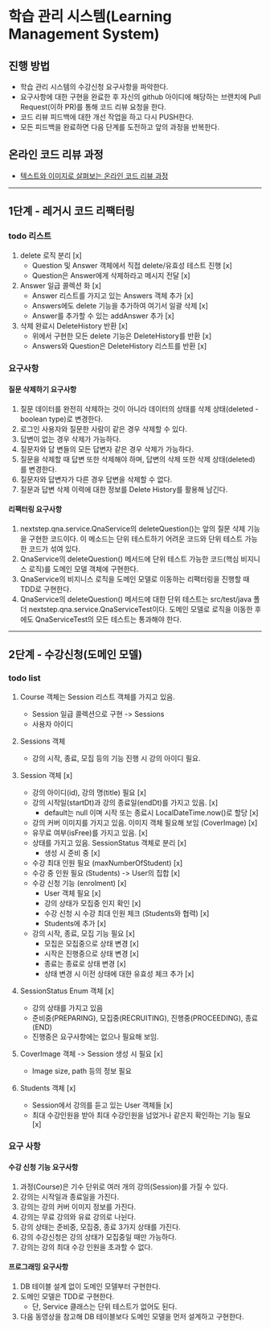 # 학습 관리 시스템(Learning Management System)
## 진행 방법
* 학습 관리 시스템의 수강신청 요구사항을 파악한다.
* 요구사항에 대한 구현을 완료한 후 자신의 github 아이디에 해당하는 브랜치에 Pull Request(이하 PR)를 통해 코드 리뷰 요청을 한다.
* 코드 리뷰 피드백에 대한 개선 작업을 하고 다시 PUSH한다.
* 모든 피드백을 완료하면 다음 단계를 도전하고 앞의 과정을 반복한다.

## 온라인 코드 리뷰 과정
* [텍스트와 이미지로 살펴보는 온라인 코드 리뷰 과정](https://github.com/next-step/nextstep-docs/tree/master/codereview)

---
## 1단계 - 레거시 코드 리팩터링
### todo 리스트
1. delete 로직 분리 [x]
    - Question 및 Answer 객체에서 직접 delete/유효성 테스트 진행 [x]
    - Question은 Answer에게 삭제하라고 메시지 전달 [x]
2. Answer 일급 콜렉션 화 [x]
    - Answer 리스트를 가지고 있는 Answers 객체 추가 [x]
    - Answers에도 delete 기능을 추가하여 여기서 일괄 삭제 [x]
    - Answer를 추가할 수 있는 addAnswer 추가 [x]
3. 삭제 완료시 DeleteHistory 반환 [x]
    - 위에서 구현한 모든 delete 기능은 DeleteHistory를 반환 [x]
    - Answers와 Question은 DeleteHistory 리스트를 반환 [x]

### 요구사항
#### 질문 삭제하기 요구사항
1. 질문 데이터를 완전히 삭제하는 것이 아니라 데이터의 상태를 삭제 상태(deleted - boolean type)로 변경한다.
2. 로그인 사용자와 질문한 사람이 같은 경우 삭제할 수 있다.
3. 답변이 없는 경우 삭제가 가능하다.
4. 질문자와 답 변들의 모든 답변자 같은 경우 삭제가 가능하다.
5. 질문을 삭제할 때 답변 또한 삭제해야 하며, 답변의 삭제 또한 삭제 상태(deleted)를 변경한다.
6. 질문자와 답변자가 다른 경우 답변을 삭제할 수 없다.
7. 질문과 답변 삭제 이력에 대한 정보를 Delete History를 활용해 남긴다.

#### 리팩터링 요구사항
1. nextstep.qna.service.QnaService의 deleteQuestion()는 앞의 질문 삭제 기능을 구현한 코드이다. 이 메소드는 단위 테스트하기 어려운 코드와 단위 테스트 가능한 코드가 섞여 있다.
2. QnaService의 deleteQuestion() 메서드에 단위 테스트 가능한 코드(핵심 비지니스 로직)를 도메인 모델 객체에 구현한다.
3. QnaService의 비지니스 로직을 도메인 모델로 이동하는 리팩터링을 진행할 때 TDD로 구현한다.
4. QnaService의 deleteQuestion() 메서드에 대한 단위 테스트는 src/test/java 폴더 nextstep.qna.service.QnaServiceTest이다. 도메인 모델로 로직을 이동한 후에도 QnaServiceTest의 모든 테스트는 통과해야 한다.

---

## 2단계 - 수강신청(도메인 모델)
### todo list

1. Course 객체는 Session 리스트 객체를 가지고 있음.
   - Session 일급 콜렉션으로 구현 -> Sessions
   - 사용자 아이디 
   
2. Sessions 객체
   - 강의 시작, 종료, 모집 등의 기능 진행 시 강의 아이디 필요.

3. Session 객체 [x]
   - 강의 아이디(id), 강의 명(title) 필요 [x]
   - 강의 시작일(startDt)과 강의 종료일(endDt)를 가지고 있음. [x]
     - default는 null 이며 시작 또는 종료시 LocalDateTime.now()로 할당 [x]
   - 강의 커버 이미지를 가지고 있음. 이미지 객체 필요해 보임 (CoverImage) [x]
   - 유무료 여부(isFree)를 가지고 있음. [x]
   - 상태를 가지고 있음. SessionStatus 객체로 분리 [x]
     - 생성 시 준비 중 [x]
   - 수강 최대 인원 필요 (maxNumberOfStudent) [x]
   - 수강 중 인원 필요 (Students) -> User의 집합 [x]
   - 수강 신청 기능 (enrolment) [x]
     - User 객체 필요 [x]
     - 강의 상태가 모집중 인지 확인 [x]
     - 수강 신청 시 수강 최대 인원 체크 (Students와 협력) [x]
     - Students에 추가 [x]
   - 강의 시작, 종료, 모집 기능 필요 [x]
     - 모집은 모집중으로 상태 변경 [x]
     - 시작은 진행중으로 상태 변경 [x]
     - 종료는 종료로 상태 변경 [x]
     - 상태 변경 시 이전 상태에 대한 유효성 체크 추가 [x]
     
3. SessionStatus Enum 객체 [x]
   - 강의 상태를 가지고 있음
   - 준비중(PREPARING), 모집중(RECRUITING), 진행중(PROCEEDING), 종료(END)
   - 진행중은 요구사항에는 없으나 필요해 보임.

4. CoverImage 객체 -> Session 생성 시 필요 [x]
   - Image size, path 등의 정보 필요

5. Students 객체 [x]
   - Session에서 강의를 듣고 있는 User 객체들 [x]
   - 최대 수강인원을 받아 최대 수강인원을 넘었거나 같은지 확인하는 기능 필요 [x]

### 요구 사항
#### 수강 신청 기능 요구사항
1. 과정(Course)은 기수 단위로 여러 개의 강의(Session)를 가질 수 있다.
2. 강의는 시작일과 종료일을 가진다.
3. 강의는 강의 커버 이미지 정보를 가진다.
4. 강의는 무료 강의와 유료 강의로 나뉜다.
5. 강의 상태는 준비중, 모집중, 종료 3가지 상태를 가진다.
6. 강의 수강신청은 강의 상태가 모집중일 때만 가능하다.
7. 강의는 강의 최대 수강 인원을 초과할 수 없다.

#### 프로그래밍 요구사항
1. DB 테이블 설계 없이 도메인 모델부터 구현한다.
2. 도메인 모델은 TDD로 구현한다.
   - 단, Service 클래스는 단위 테스트가 없어도 된다.
3. 다음 동영상을 참고해 DB 테이블보다 도메인 모델을 먼저 설계하고 구현한다.